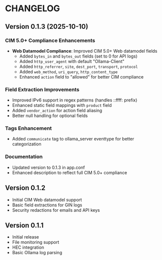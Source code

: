 # CHANGELOG

## Version 0.1.3 (2025-10-10)

### CIM 5.0+ Compliance Enhancements
- **Web Datamodel Compliance**: Improved CIM 5.0+ Web datamodel fields
  - Added `bytes_in` and `bytes_out` fields (set to 0 for API logs)
  - Added `http_user_agent` with default "Ollama-Client"
  - Added `http_referrer`, `site`, `dest_port`, `transport`, `protocol`
  - Added `web_method`, `uri_query`, `http_content_type`
  - Enhanced `action` field to "allowed" for better CIM compliance

### Field Extraction Improvements
- Improved IPv6 support in regex patterns (handles ::ffff: prefix)
- Enhanced static field mappings with `product` field
- Added `vendor_action` for action field aliasing
- Better null handling for optional fields

### Tags Enhancement
- Added `communicate` tag to ollama_server eventtype for better categorization

### Documentation
- Updated version to 0.1.3 in app.conf
- Enhanced description to reflect full CIM 5.0+ compliance

## Version 0.1.2
- Initial CIM Web datamodel support
- Basic field extractions for GIN logs
- Security redactions for emails and API keys

## Version 0.1.1
- Initial release
- File monitoring support
- HEC integration
- Basic Ollama log parsing
